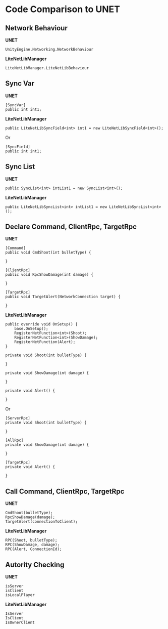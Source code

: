 # Code Comparison to UNET

## Network Behaviour

**UNET**
```
UnityEngine.Networking.NetworkBehaviour
```
**LiteNetLibManager**
```
LiteNetLibManager.LiteNetLibBehaviour
```


## Sync Var

**UNET**
```
[SyncVar]
public int int1;
```
**LiteNetLibManager**
```
public LiteNetLibSyncField<int> int1 = new LiteNetLibSyncField<int>();
```
Or
```
[SyncField]
public int int1;
```

## Sync List
**UNET**
```
public SyncList<int> intList1 = new SyncList<int>();
```
**LiteNetLibManager**
```
public LiteNetLibSyncList<int> intList1 = new LiteNetLibSyncList<int>();
```


## Declare Command, ClientRpc, TargetRpc
**UNET**
```
[Command]
public void CmdShoot(int bulletType) {

}

[ClientRpc]
public void RpcShowDamage(int damage) {

}

[TargetRpc]
public void TargetAlert(NetworkConnection target) {
    
}
```
**LiteNetLibManager**
```
public override void OnSetup() {
    base.OnSetup();
    RegisterNetFunction<int>(Shoot);
    RegisterNetFunction<int>(ShowDamage);
    RegisterNetFunction(Alert);
}

private void Shoot(int bulletType) {

}

private void ShowDamage(int damage) {

}

private void Alert() {

}
```

Or

```
[ServerRpc]
private void Shoot(int bulletType) {

}

[AllRpc]
private void ShowDamage(int damage) {

}

[TargetRpc]
private void Alert() {

}
```

## Call Command, ClientRpc, TargetRpc
**UNET**
```
CmdShoot(bulletType);
RpcShowDamage(damage);
TargetAlert(connectionToClient);
```
**LiteNetLibManager**
```
RPC(Shoot, bulletType);
RPC(ShowDamage, damage);
RPC(Alert, ConnectionId);
```

## Autority Checking
**UNET**
```
isServer
isClient
isLocalPlayer
```
**LiteNetLibManager**
```
IsServer
IsClient
IsOwnerClient
```

